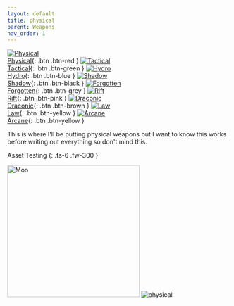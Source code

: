 ```yaml
---
layout: default
title: physical
parent: Weapons
nav_order: 1
---
```

[<img src="/mhbasics/assets/physical.png" alt="Physical"> <br> Physical](https://kuhmann.github.io/mhbasics/docs/Appendix/weapons_per_powertype/physical){: .btn .btn-red } [<img src="/mhbasics/assets/tactical.png" alt="Tactical"> <br> Tactical](https://kuhmann.github.io/mhbasics/docs/Appendix/weapons_per_powertype/tactical){: .btn .btn-green } [<img src="/mhbasics/assets/hydro.png" alt="Hydro"> <br> Hydro](https://kuhmann.github.io/mhbasics/docs/Appendix/weapons_per_powertype/hydro){: .btn .btn-blue } [<img src="/mhbasics/assets/shadow.png" alt="Shadow"> <br> Shadow](https://kuhmann.github.io/mhbasics/docs/Appendix/weapons_per_powertype/shadow){: .btn .btn-black } [<img src="/mhbasics/assets/forgotten.png" alt="Forgotten"> <br> Forgotten](https://kuhmann.github.io/mhbasics/docs/Appendix/weapons_per_powertype/forgotten){: .btn .btn-grey } [<img src="/mhbasics/assets/rift.png" alt="Rift"> <br> Rift](https://kuhmann.github.io/mhbasics/docs/Appendix/weapons_per_powertype/rift){: .btn .btn-pink } [<img src="/mhbasics/assets/draconic.png" alt="Draconic"> <br> Draconic](https://kuhmann.github.io/mhbasics/docs/Appendix/weapons_per_powertype/draconic){: .btn .btn-brown } [<img src="/mhbasics/assets/law.png" alt="Law"> <br> Law](https://kuhmann.github.io/mhbasics/docs/Appendix/weapons_per_powertype/law){: .btn .btn-yellow }  [<img src="/mhbasics/assets/arcane.png" alt="Arcane"> <br> Arcane](https://kuhmann.github.io/mhbasics/docs/Appendix/weapons_per_powertype/arcane){: .btn .btn-yellow }

This is where I'll be putting physical weapons but I want to know this works before writing out everything so don't mind this.

Asset Testing
{: .fs-6 .fw-300 }

<img src="/mhbasics/assets/Kuh.png" alt="Moo" width="300" height="300">
<img src="/mhbasics/assets/physical.png" alt="physical">


